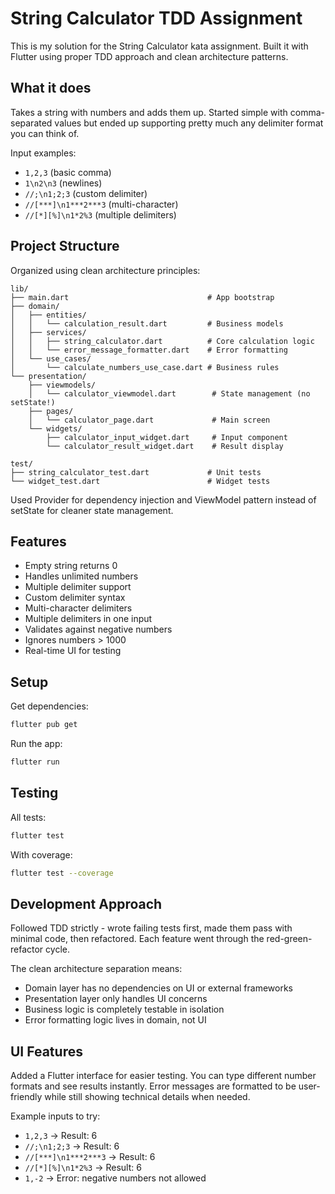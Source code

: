 # String Calculator TDD Assignment

This is my solution for the String Calculator kata assignment. Built it with Flutter using proper TDD approach and clean architecture patterns.

## What it does

Takes a string with numbers and adds them up. Started simple with comma-separated values but ended up supporting pretty much any delimiter format you can think of.

Input examples:

- `1,2,3` (basic comma)
- `1\n2\n3` (newlines)
- `//;\n1;2;3` (custom delimiter)
- `//[***]\n1***2***3` (multi-character)
- `//[*][%]\n1*2%3` (multiple delimiters)

## Project Structure

Organized using clean architecture principles:

```
lib/
├── main.dart                               # App bootstrap
├── domain/
│   ├── entities/
│   │   └── calculation_result.dart         # Business models
│   ├── services/
│   │   ├── string_calculator.dart          # Core calculation logic
│   │   └── error_message_formatter.dart    # Error formatting
│   └── use_cases/
│       └── calculate_numbers_use_case.dart # Business rules
└── presentation/
    ├── viewmodels/
    │   └── calculator_viewmodel.dart        # State management (no setState!)
    ├── pages/
    │   └── calculator_page.dart             # Main screen
    └── widgets/
        ├── calculator_input_widget.dart     # Input component
        └── calculator_result_widget.dart    # Result display

test/
├── string_calculator_test.dart             # Unit tests
└── widget_test.dart                        # Widget tests
```

Used Provider for dependency injection and ViewModel pattern instead of setState for cleaner state management.

## Features

- Empty string returns 0
- Handles unlimited numbers
- Multiple delimiter support
- Custom delimiter syntax
- Multi-character delimiters
- Multiple delimiters in one input
- Validates against negative numbers
- Ignores numbers > 1000
- Real-time UI for testing

## Setup

Get dependencies:

```bash
flutter pub get
```

Run the app:

```bash
flutter run
```

## Testing

All tests:

```bash
flutter test
```

With coverage:

```bash
flutter test --coverage
```

## Development Approach

Followed TDD strictly - wrote failing tests first, made them pass with minimal code, then refactored. Each feature went through the red-green-refactor cycle.

The clean architecture separation means:

- Domain layer has no dependencies on UI or external frameworks
- Presentation layer only handles UI concerns
- Business logic is completely testable in isolation
- Error formatting logic lives in domain, not UI

## UI Features

Added a Flutter interface for easier testing. You can type different number formats and see results instantly. Error messages are formatted to be user-friendly while still showing technical details when needed.

Example inputs to try:

- `1,2,3` → Result: 6
- `//;\n1;2;3` → Result: 6
- `//[***]\n1***2***3` → Result: 6
- `//[*][%]\n1*2%3` → Result: 6
- `1,-2` → Error: negative numbers not allowed
